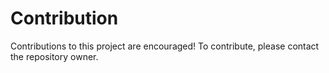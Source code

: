 # Contribution

Contributions to this project are encouraged! To contribute, please contact the repository owner.

